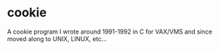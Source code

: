 # cookie
A cookie program I wrote around 1991-1992 in C for VAX/VMS and since moved along to UNIX, LINUX, etc...
